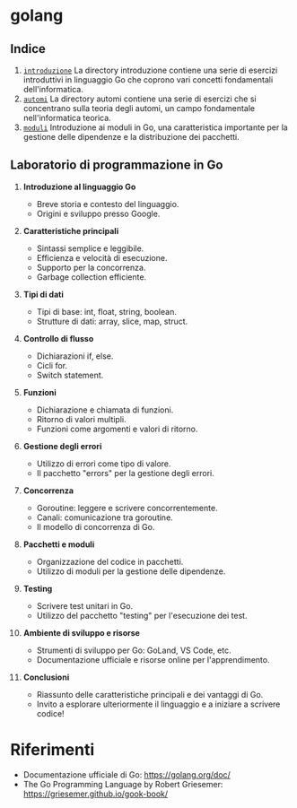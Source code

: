 # golang

## Indice

1. [`introduzione`](./introduzione/) La directory introduzione contiene una
serie di esercizi introduttivi in linguaggio Go che coprono vari concetti
fondamentali dell'informatica.
2. [`automi`](./automi/) La directory automi contiene una serie di esercizi
che si concentrano sulla teoria degli automi, un campo fondamentale
nell'informatica teorica.
3. [`moduli`](./moduli/) Introduzione ai moduli in Go, una caratteristica
importante per la gestione delle dipendenze e la distribuzione dei pacchetti.

## Laboratorio di programmazione in Go

1. **Introduzione al linguaggio Go**
   - Breve storia e contesto del linguaggio.
   - Origini e sviluppo presso Google.
   
2. **Caratteristiche principali**
   - Sintassi semplice e leggibile.
   - Efficienza e velocità di esecuzione.
   - Supporto per la concorrenza.
   - Garbage collection efficiente.
   
3. **Tipi di dati**
   - Tipi di base: int, float, string, boolean.
   - Strutture di dati: array, slice, map, struct.
   
4. **Controllo di flusso**
   - Dichiarazioni if, else.
   - Cicli for.
   - Switch statement.
   
5. **Funzioni**
   - Dichiarazione e chiamata di funzioni.
   - Ritorno di valori multipli.
   - Funzioni come argomenti e valori di ritorno.
   
6. **Gestione degli errori**
   - Utilizzo di errori come tipo di valore.
   - Il pacchetto "errors" per la gestione degli errori.
   
7. **Concorrenza**
   - Goroutine: leggere e scrivere concorrentemente.
   - Canali: comunicazione tra goroutine.
   - Il modello di concorrenza di Go.
   
8. **Pacchetti e moduli**
   - Organizzazione del codice in pacchetti.
   - Utilizzo di moduli per la gestione delle dipendenze.
   
9. **Testing**
   - Scrivere test unitari in Go.
   - Utilizzo del pacchetto "testing" per l'esecuzione dei test.
   
10. **Ambiente di sviluppo e risorse**
    - Strumenti di sviluppo per Go: GoLand, VS Code, etc.
    - Documentazione ufficiale e risorse online per l'apprendimento.

11. **Conclusioni**
    - Riassunto delle caratteristiche principali e dei vantaggi di Go.
    - Invito a esplorare ulteriormente il linguaggio e a iniziare a scrivere codice!

   

# Riferimenti

* Documentazione ufficiale di Go: <https://golang.org/doc/>
* The Go Programming Language by Robert Griesemer: <https://griesemer.github.io/gook-book/>
